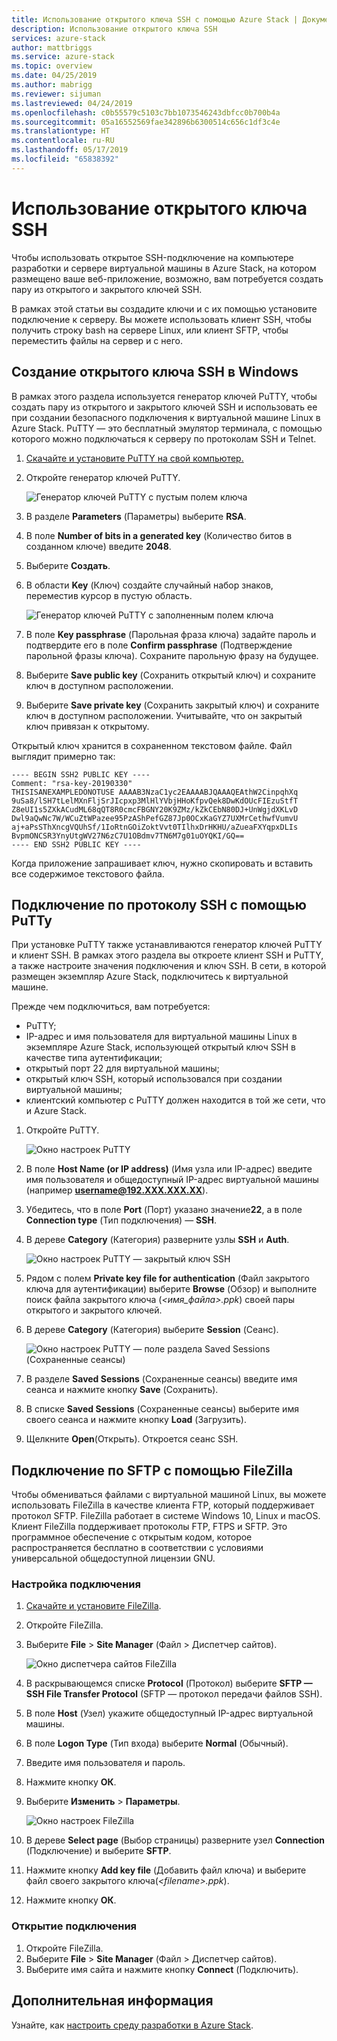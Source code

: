 ```yaml
---
title: Использование открытого ключа SSH с помощью Azure Stack | Документация Майкрософт
description: Использование открытого ключа SSH
services: azure-stack
author: mattbriggs
ms.service: azure-stack
ms.topic: overview
ms.date: 04/25/2019
ms.author: mabrigg
ms.reviewer: sijuman
ms.lastreviewed: 04/24/2019
ms.openlocfilehash: c0b55579c5103c7bb1073546243dbfcc0b700b4a
ms.sourcegitcommit: 05a16552569fae342896b6300514c656c1df3c4e
ms.translationtype: HT
ms.contentlocale: ru-RU
ms.lasthandoff: 05/17/2019
ms.locfileid: "65838392"
---
```

# <a name="use-an-ssh-public-key"></a>Использование открытого ключа SSH

Чтобы использовать открытое SSH-подключение на компьютере разработки и сервере виртуальной машины в Azure Stack, на котором размещено ваше веб-приложение, возможно, вам потребуется создать пару из открытого и закрытого ключей SSH. 

В рамках этой статьи вы создадите ключи и с их помощью установите подключение к серверу. Вы можете использовать клиент SSH, чтобы получить строку bash на сервере Linux, или клиент SFTP, чтобы переместить файлы на сервер и с него.

## <a name="create-an-ssh-public-key-on-windows"></a>Создание открытого ключа SSH в Windows

В рамках этого раздела используется генератор ключей PuTTY, чтобы создать пару из открытого и закрытого ключей SSH и использовать ее при создании безопасного подключения к виртуальной машине Linux в Azure Stack. PuTTY — это бесплатный эмулятор терминала, с помощью которого можно подключаться к серверу по протоколам SSH и Telnet.

1. [Скачайте и установите PuTTY на свой компьютер.](https://www.chiark.greenend.org.uk/~sgtatham/putty/latest.html)

1. Откройте генератор ключей PuTTY.

    ![Генератор ключей PuTTY с пустым полем ключа](media/azure-stack-dev-start-howto-ssh-public-key/001-putty-key-gen-start.png)

1. В разделе **Parameters** (Параметры) выберите **RSA**.

1. В поле **Number of bits in a generated key** (Количество битов в созданном ключе) введите **2048**.  

1. Выберите **Создать**.

1. В области **Key** (Ключ) создайте случайный набор знаков, переместив курсор в пустую область.

    ![Генератор ключей PuTTY с заполненным полем ключа](media/azure-stack-dev-start-howto-ssh-public-key/002-putty-key-gen-result.png)

1. В поле **Key passphrase** (Парольная фраза ключа) задайте пароль и подтвердите его в поле **Confirm passphrase** (Подтверждение парольной фразы ключа). Сохраните парольную фразу на будущее.

1. Выберите **Save public key** (Сохранить открытый ключ) и сохраните ключ в доступном расположении.

1. Выберите **Save private key** (Сохранить закрытый ключ) и сохраните ключ в доступном расположении. Учитывайте, что он закрытый ключ привязан к открытому.

Открытый ключ хранится в сохраненном текстовом файле. Файл выглядит примерно так:

```text  
---- BEGIN SSH2 PUBLIC KEY ----
Comment: "rsa-key-20190330"
THISISANEXAMPLEDONOTUSE AAAAB3NzaC1yc2EAAAABJQAAAQEAthW2CinpqhXq
9uSa8/lSH7tLelMXnFljSrJIcpxp3MlHlYVbjHHoKfpvQek8DwKdOUcFIEzuStfT
Z8eUI1s5ZXkACudML68qQT8R0cmcFBGNY20K9ZMz/kZkCEbN80DJ+UnWgjdXKLvD
Dwl9aQwNc7W/WCuZtWPazee95PzAShPefGZ87Jp0OCxKaGYZ7UXMrCethwfVumvU
aj+aPsSThXncgVQUhSf/1IoRtnGOiZoktVvt0TIlhxDrHKHU/aZueaFXYqpxDLIs
BvpmONCSR3YnyUtgWV27N6zC7U1OBdmv7TN6M7g01uOYQKI/GQ==
---- END SSH2 PUBLIC KEY ----
```

Когда приложение запрашивает ключ, нужно скопировать и вставить все содержимое текстового файла.

## <a name="connect-with-ssh-by-using-putty"></a>Подключение по протоколу SSH с помощью PuTTy

При установке PuTTY также устанавливаются генератор ключей PuTTY и клиент SSH. В рамках этого раздела вы откроете клиент SSH и PuTTY, а также настроите значения подключения и ключ SSH. В сети, в которой размещен экземпляр Azure Stack, подключитесь к виртуальной машине.

Прежде чем подключиться, вам потребуется:
- PuTTY;
- IP-адрес и имя пользователя для виртуальной машины Linux в экземпляре Azure Stack, использующей открытый ключ SSH в качестве типа аутентификации;
- открытый порт 22 для виртуальной машины;
- открытый ключ SSH, который использовался при создании виртуальной машины;
- клиентский компьютер с PuTTY должен находится в той же сети, что и Azure Stack.

1. Откройте PuTTY.

    ![Окно настроек PuTTY](media/azure-stack-dev-start-howto-ssh-public-key/002-putty-connect.png)

2. В поле **Host Name (or IP address)** (Имя узла или IP-адрес) введите имя пользователя и общедоступный IP-адрес виртуальной машины (например **username@192.XXX.XXX.XX**). 
3. Убедитесь, что в поле **Port** (Порт) указано значение**22**, а в поле **Connection type** (Тип подключения) — **SSH**.
4. В дереве **Category** (Категория) разверните узлы **SSH** и **Auth**.

    ![Окно настроек PuTTY — закрытый ключ SSH](media/azure-stack-dev-start-howto-ssh-public-key/002-putty-set-private-key.png)

5. Рядом с полем **Private key file for authentication** (Файл закрытого ключа для аутентификации) выберите **Browse** (Обзор) и выполните поиск файла закрытого ключа (*\<имя_файла>.ppk*) своей пары открытого и закрытого ключей.
6. В дереве **Category** (Категория) выберите **Session** (Сеанс).

    ![Окно настроек PuTTY — поле раздела Saved Sessions (Сохраненные сеансы)](media/azure-stack-dev-start-howto-ssh-public-key/003-puTTY-save-session.png)

7. В разделе **Saved Sessions** (Сохраненные сеансы) введите имя сеанса и нажмите кнопку **Save** (Сохранить).
8. В списке **Saved Sessions** (Сохраненные сеансы) выберите имя своего сеанса и нажмите кнопку **Load** (Загрузить).
9. Щелкните **Open**(Открыть). Откроется сеанс SSH.

## <a name="connect-with-sftp-with-filezilla"></a>Подключение по SFTP с помощью FileZilla

Чтобы обмениваться файлами с виртуальной машиной Linux, вы можете использовать FileZilla в качестве клиента FTP, который поддерживает протокол SFTP. FileZilla работает в системе Windows 10, Linux и macOS. Клиент FileZilla поддерживает протоколы FTP, FTPS и SFTP. Это программное обеспечение с открытым кодом, которое распространяется бесплатно в соответствии с условиями универсальной общедоступной лицензии GNU.

### <a name="set-your-connection"></a>Настройка подключения

1. [Скачайте и установите FileZilla](https://filezilla-project.org/download.php).
1. Откройте FileZilla.
1. Выберите **File** > **Site Manager** (Файл > Диспетчер сайтов).

    ![Окно диспетчера сайтов FileZilla](media/azure-stack-dev-start-howto-ssh-public-key/005-filezilla-file-manager.png)

1. В раскрывающемся списке **Protocol** (Протокол) выберите **SFTP — SSH File Transfer Protocol** (SFTP — протокол передачи файлов SSH).
1. В поле **Host** (Узел) укажите общедоступный IP-адрес виртуальной машины.
1. В поле **Logon Type** (Тип входа) выберите **Normal** (Обычный).
1. Введите имя пользователя и пароль.
1. Нажмите кнопку **ОК**.
1. Выберите **Изменить** > **Параметры**.

    ![Окно настроек FileZilla](media/azure-stack-dev-start-howto-ssh-public-key/006-filezilla-add-private-key.png)

1. В дереве **Select page** (Выбор страницы) разверните узел **Connection** (Подключение) и выберите **SFTP**.
1. Нажмите кнопку **Add key file** (Добавить файл ключа) и выберите файл своего закрытого ключа(*\<filename>.ppk*).
1. Нажмите кнопку **ОК**.

### <a name="open-your-connection"></a>Открытие подключения

1. Откройте FileZilla.
1. Выберите **File** > **Site Manager** (Файл > Диспетчер сайтов).
1. Выберите имя сайта и нажмите кнопку **Connect** (Подключить).

## <a name="next-steps"></a>Дополнительная информация

Узнайте, как [настроить среду разработки в Azure Stack](azure-stack-dev-start.md).
